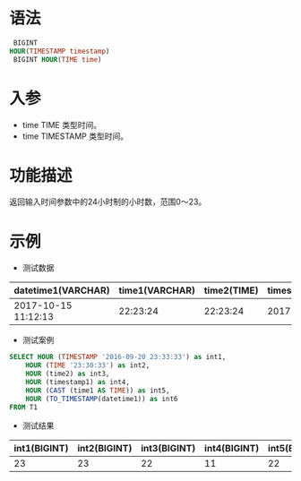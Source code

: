 # 语法

```sql
 BIGINT
HOUR(TIMESTAMP timestamp)
 BIGINT HOUR(TIME time)
```

# 入参

- time TIME 类型时间。
- time TIMESTAMP 类型时间。

# 功能描述

返回输入时间参数中的24小时制的小时数，范围0～23。

# 示例

- 测试数据

| datetime1(VARCHAR)  | time1(VARCHAR) | time2(TIME) | timestamp1(TIMESTAMP) |
|---------------------|----------------|-------------|-----------------------|
| 2017-10-15 11:12:13 | 22:23:24       | 22:23:24    | 2017-10-15 11:12:13   |

- 测试案例

```sql
SELECT HOUR (TIMESTAMP '2016-09-20 23:33:33') as int1,
    HOUR (TIME '23:30:33') as int2,
    HOUR (time2) as int3,
    HOUR (timestamp1) as int4,
    HOUR (CAST (time1 AS TIME)) as int5,
    HOUR (TO_TIMESTAMP(datetime1)) as int6
FROM T1
```

- 测试结果

| int1(BIGINT) | int2(BIGINT) | int3(BIGINT) | int4(BIGINT) | int5(BIGINT) | int6(BIGINT) |
|--------------|--------------|--------------|--------------|--------------|--------------|
| 23           | 23           | 22           | 11           | 22           | 11           |

